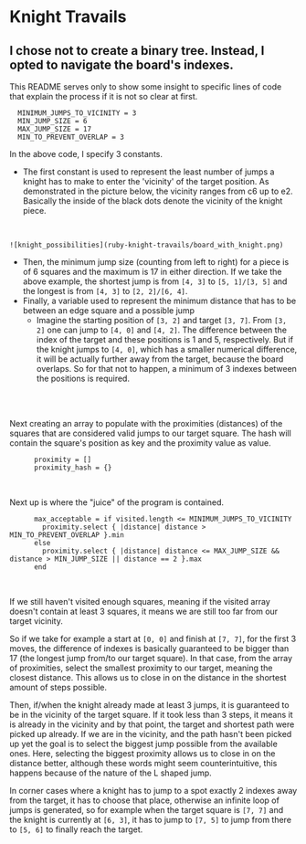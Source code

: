 # Knight Travails


## I chose not to create a binary tree. Instead, I opted to navigate the board's indexes.

This README serves only to show some insight to specific lines of code that explain the process if it is not so clear at first.
<br>

```
  MINIMUM_JUMPS_TO_VICINITY = 3
  MIN_JUMP_SIZE = 6
  MAX_JUMP_SIZE = 17
  MIN_TO_PREVENT_OVERLAP = 3
```
In the above code, I specify 3 constants.
-   The first constant is used to represent the least number of jumps a knight has to make to enter the 'vicinity' of the target position. As demonstrated in the picture below, the vicinity ranges from c6 up to e2. Basically the inside of the black dots denote the vicinity of the knight piece.
<br>

    ![knight_possibilities](ruby-knight-travails/board_with_knight.png)

-   Then, the minimum jump size (counting from left to right) for a piece is of 6 squares and the maximum is 17 in either direction. If we take the above example, the shortest jump is from `[4, 3]` to `[5, 1]/[3, 5]` and the longest is from `[4, 3]` to `[2, 2]/[6, 4]`.
-   Finally, a variable used to represent the minimum distance that has to be between an edge square and a possible jump
    -   Imagine the starting position of `[3, 2]` and target `[3, 7]`. From `[3, 2]` one can jump to `[4, 0]` and `[4, 2]`. The difference between the index of the target and these positions is 1 and 5, respectively. But if the knight jumps to `[4, 0]`, which has a smaller numerical difference, it will be actually further away from the target, because the board overlaps. So for that not to happen, a minimum of 3 indexes between the positions is required.
<br>
<br>

Next creating an array to populate with the proximities (distances) of the squares that are considered valid jumps to our target square. The hash will contain the square's position as key and the proximity value as value.

```
      proximity = []
      proximity_hash = {}
```
<br>

Next up is where the "juice" of the program is contained.

```
      max_acceptable = if visited.length <= MINIMUM_JUMPS_TO_VICINITY
        proximity.select { |distance| distance > MIN_TO_PREVENT_OVERLAP }.min
      else
        proximity.select { |distance| distance <= MAX_JUMP_SIZE && distance > MIN_JUMP_SIZE || distance == 2 }.max
      end
```
<br>

If we still haven't visited enough squares, meaning if the visited array doesn't contain at least 3 squares, it means we are still too far from our target vicinity.

So if we take for example a start at `[0, 0]` and finish at `[7, 7]`, for the first 3 moves, the difference of indexes is basically guaranteed to be bigger than 17 (the longest jump from/to our target square). In that case, from the array of proximities, select the smallest proximity to our target, meaning the closest distance. This allows us to close in on the distance in the shortest amount of steps possible.
<br>

Then, if/when the knight already made at least 3 jumps, it is guaranteed to be in the vicinity of the target square. If it took less than 3 steps, it means it is already in the vicinity and by that point, the target and shortest path were picked up already.
If we are in the vicinity, and the path hasn't been picked up yet the goal is to select the biggest jump possible from the available ones. Here, selecting the biggest proximity allows us to close in on the distance better, although these words might seem counterintuitive, this happens because of the nature of the L shaped jump.

In corner cases where a knight has to jump to a spot exactly 2 indexes away from the target, it has to choose that place, otherwise an infinite loop of jumps is generated, so for example when the target square is `[7, 7]` and the knight is currently at `[6, 3]`, it has to jump to `[7, 5]` to jump from there to `[5, 6]` to finally reach the target.
